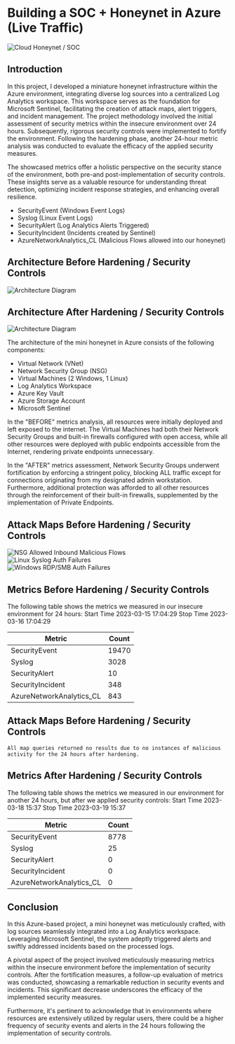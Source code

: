 # Building a SOC + Honeynet in Azure (Live Traffic)
![Cloud Honeynet / SOC](https://i.imgur.com/ZWxe03e.jpg)

## Introduction

In this project, I developed a miniature honeynet infrastructure within the Azure environment, integrating diverse log sources into a centralized Log Analytics workspace. This workspace serves as the foundation for Microsoft Sentinel, facilitating the creation of attack maps, alert triggers, and incident management.
The project methodology involved the initial assessment of security metrics within the insecure environment over 24 hours. Subsequently, rigorous security controls were implemented to fortify the environment. Following the hardening phase, another 24-hour metric analysis was conducted to evaluate the efficacy of the applied security measures.

The showcased metrics offer a holistic perspective on the security stance of the environment, both pre-and post-implementation of security controls. These insights serve as a valuable resource for understanding threat detection, optimizing incident response strategies, and enhancing overall resilience.

- SecurityEvent (Windows Event Logs)
- Syslog (Linux Event Logs)
- SecurityAlert (Log Analytics Alerts Triggered)
- SecurityIncident (Incidents created by Sentinel)
- AzureNetworkAnalytics_CL (Malicious Flows allowed into our honeynet)

## Architecture Before Hardening / Security Controls
![Architecture Diagram](https://i.imgur.com/aBDwnKb.jpg)

## Architecture After Hardening / Security Controls
![Architecture Diagram](https://i.imgur.com/YQNa9Pp.jpg)

The architecture of the mini honeynet in Azure consists of the following components:

- Virtual Network (VNet)
- Network Security Group (NSG)
- Virtual Machines (2 Windows, 1 Linux)
- Log Analytics Workspace
- Azure Key Vault
- Azure Storage Account
- Microsoft Sentinel

In the "BEFORE" metrics analysis, all resources were initially deployed and left exposed to the internet. The Virtual Machines had both their Network Security Groups and built-in firewalls configured with open access, while all other resources were deployed with public endpoints accessible from the Internet, rendering private endpoints unnecessary.

In the "AFTER" metrics assessment, Network Security Groups underwent fortification by enforcing a stringent policy, blocking ALL traffic except for connections originating from my designated admin workstation. Furthermore, additional protection was afforded to all other resources through the reinforcement of their built-in firewalls, supplemented by the implementation of Private Endpoints.


## Attack Maps Before Hardening / Security Controls
![NSG Allowed Inbound Malicious Flows](https://i.imgur.com/1qvswSX.png)<br>
![Linux Syslog Auth Failures](https://i.imgur.com/G1YgZt6.png)<br>
![Windows RDP/SMB Auth Failures](https://i.imgur.com/ESr9Dlv.png)<br>

## Metrics Before Hardening / Security Controls

The following table shows the metrics we measured in our insecure environment for 24 hours:
Start Time 2023-03-15 17:04:29
Stop Time 2023-03-16 17:04:29

| Metric                   | Count
| ------------------------ | -----
| SecurityEvent            | 19470
| Syslog                   | 3028
| SecurityAlert            | 10
| SecurityIncident         | 348
| AzureNetworkAnalytics_CL | 843

## Attack Maps Before Hardening / Security Controls

```All map queries returned no results due to no instances of malicious activity for the 24 hours after hardening.```

## Metrics After Hardening / Security Controls

The following table shows the metrics we measured in our environment for another 24 hours, but after we applied security controls:
Start Time 2023-03-18 15:37
Stop Time	2023-03-19 15:37

| Metric                   | Count
| ------------------------ | -----
| SecurityEvent            | 8778
| Syslog                   | 25
| SecurityAlert            | 0
| SecurityIncident         | 0
| AzureNetworkAnalytics_CL | 0

## Conclusion

In this Azure-based project, a mini honeynet was meticulously crafted, with log sources seamlessly integrated into a Log Analytics workspace. Leveraging Microsoft Sentinel, the system adeptly triggered alerts and swiftly addressed incidents based on the processed logs.

A pivotal aspect of the project involved meticulously measuring metrics within the insecure environment before the implementation of security controls. After the fortification measures, a follow-up evaluation of metrics was conducted, showcasing a remarkable reduction in security events and incidents. This significant decrease underscores the efficacy of the implemented security measures.

Furthermore, it's pertinent to acknowledge that in environments where resources are extensively utilized by regular users, there could be a higher frequency of security events and alerts in the 24 hours following the implementation of security controls.
